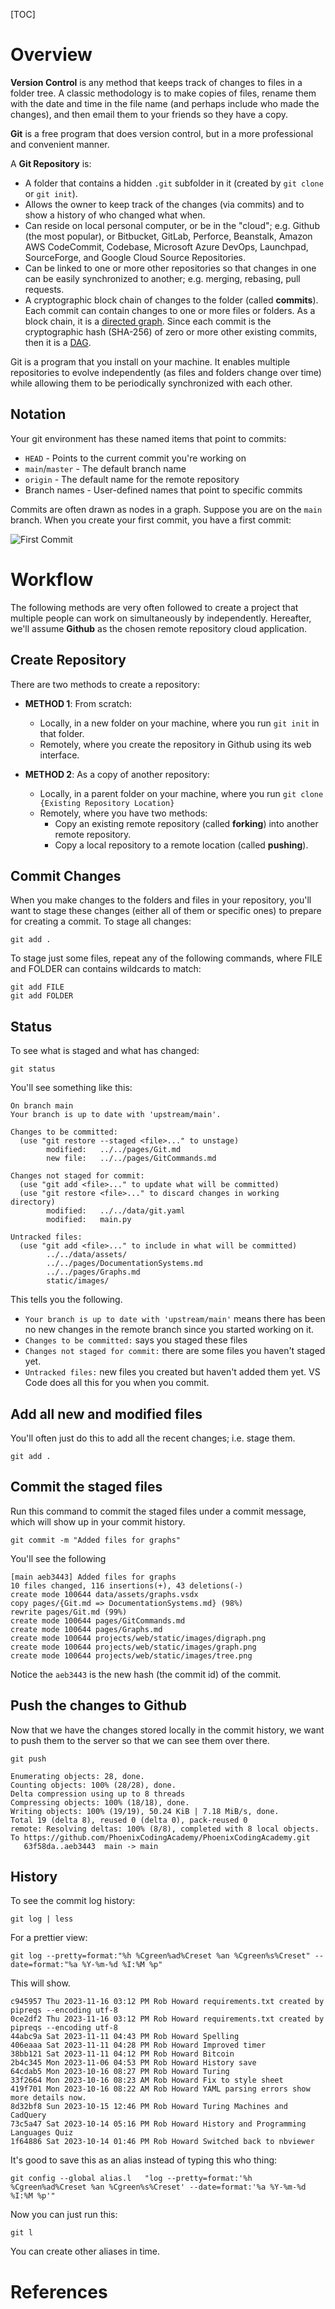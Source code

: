 [TOC]

<!--
DESCRIPTION: The one, most important tool of software development that everyone should know.
-->

# Overview

**Version Control** is any method that keeps track of changes to files in a folder tree. A classic methodology is to make copies of files, rename them with the date and time in the file name (and perhaps include who made the changes), and then email them to your friends so they have a copy.

**Git** is a free program that does version control, but in a more professional and convenient manner.

A **Git Repository** is:

* A folder that contains a hidden `.git` subfolder in it (created by `git clone` or `git init`).
* Allows the owner to keep track of the changes (via commits) and to show a history of who changed what when.
* Can reside on local personal computer, or be in the "cloud"; e.g. Github (the most popular), or Bitbucket, GitLab, Perforce, Beanstalk, Amazon AWS CodeCommit, Codebase, Microsoft Azure DevOps, Launchpad, SourceForge, and Google Cloud Source Repositories.
* Can be linked to one or more other repositories so that changes in one can be easily synchronized to another; e.g. merging, rebasing, pull requests.
* A cryptographic block chain of changes to the folder (called **commits**). Each commit can contain changes to one or more files or folders. As a block chain, it is a [directed graph](/pages/Graphs.md). Since each commit is the cryptographic hash (SHA-256) of zero or more other existing commits, then it is a [DAG](/pages/Graphs.md).

Git is a program that you install on your machine. It enables multiple repositories to evolve independently (as files and folders change over time) while allowing them to be periodically synchronized with each other.

## Notation

Your git environment has these named items that point to commits:
* `HEAD` - Points to the current commit you're working on
* `main`/`master` - The default branch name
* `origin` - The default name for the remote repository
* Branch names - User-defined names that point to specific commits

Commits are often drawn as nodes in a graph. Suppose you are on the `main` branch. When you create your first commit, you have a first commit:

![First Commit](/projects/web/static/images/commit0.png)



# Workflow

The following methods are very often followed to create a project that multiple people can work on simultaneously by independently. Hereafter, we'll assume **Github** as the chosen remote repository cloud application.

## Create Repository

There are two methods to create a repository:

* **METHOD 1**: From scratch:
  * Locally, in a new folder on your machine, where you run `git init` in that folder.
  * Remotely, where you create the repository in Github using its web interface.

* **METHOD 2**: As a copy of another repository:
  * Locally, in a parent folder on your machine, where you run `git clone {Existing Repository Location}`
  * Remotely, where you have two methods:
    * Copy an existing remote repository (called **forking**) into another remote repository.
    * Copy a local repository to a remote location (called **pushing**).

## Commit Changes

When you make changes to the folders and files in your repository, you'll want to stage these changes (either all of them or specific ones) to prepare for creating a commit. To stage all changes:

```
git add .
```

To stage just some files, repeat any of the following commands, where FILE and FOLDER can contains wildcards to match:

```
git add FILE
git add FOLDER
```

## Status

To see what is staged and what has changed:

```
git status
```

You'll see something like this:

```
On branch main
Your branch is up to date with 'upstream/main'.

Changes to be committed:
  (use "git restore --staged <file>..." to unstage)
        modified:   ../../pages/Git.md
        new file:   ../../pages/GitCommands.md

Changes not staged for commit:
  (use "git add <file>..." to update what will be committed)
  (use "git restore <file>..." to discard changes in working directory)
        modified:   ../../data/git.yaml
        modified:   main.py

Untracked files:
  (use "git add <file>..." to include in what will be committed)
        ../../data/assets/
        ../../pages/DocumentationSystems.md
        ../../pages/Graphs.md
        static/images/
```

This tells you the following.
* `Your branch is up to date with 'upstream/main'` means there has been no new changes in the remote branch since you started working on it.
* `Changes to be committed:` says you staged these files
* `Changes not staged for commit:` there are some files you haven't staged yet.
* `Untracked files:` new files you created but haven't added them yet. VS Code does all this for you when you commit.

## Add all new and modified files

You'll often just do this to add all the recent changes; i.e. stage them.

```
git add .
```

## Commit the staged files

Run this command to commit the staged files under a commit message, which will show up in your commit history.
```
git commit -m "Added files for graphs"
```

You'll see the following
```
[main aeb3443] Added files for graphs
10 files changed, 116 insertions(+), 43 deletions(-)
create mode 100644 data/assets/graphs.vsdx
copy pages/{Git.md => DocumentationSystems.md} (98%)
rewrite pages/Git.md (99%)
create mode 100644 pages/GitCommands.md
create mode 100644 pages/Graphs.md
create mode 100644 projects/web/static/images/digraph.png
create mode 100644 projects/web/static/images/graph.png
create mode 100644 projects/web/static/images/tree.png
```

Notice the `aeb3443` is the new hash (the commit id) of the commit.

## Push the changes to Github

Now that we have the changes stored locally in the commit history, we want to push them to the server so that we can see them over there.

```
git push
```

```
Enumerating objects: 28, done.
Counting objects: 100% (28/28), done.
Delta compression using up to 8 threads
Compressing objects: 100% (18/18), done.
Writing objects: 100% (19/19), 50.24 KiB | 7.18 MiB/s, done.
Total 19 (delta 8), reused 0 (delta 0), pack-reused 0
remote: Resolving deltas: 100% (8/8), completed with 8 local objects.
To https://github.com/PhoenixCodingAcademy/PhoenixCodingAcademy.git
   63f58da..aeb3443  main -> main
```

## History

To see the commit log history:

```
git log | less
```

For a prettier view:

```
git log --pretty=format:"%h %Cgreen%ad%Creset %an %Cgreen%s%Creset" --date=format:"%a %Y-%m-%d %I:%M %p"
```

This will show.

```
c945957 Thu 2023-11-16 03:12 PM Rob Howard requirements.txt created by pipreqs --encoding utf-8
0ce2df2 Thu 2023-11-16 03:12 PM Rob Howard requirements.txt created by pipreqs --encoding utf-8
44abc9a Sat 2023-11-11 04:43 PM Rob Howard Spelling
406eaaa Sat 2023-11-11 04:28 PM Rob Howard Improved timer
38bb121 Sat 2023-11-11 04:12 PM Rob Howard Bitcoin
2b4c345 Mon 2023-11-06 04:53 PM Rob Howard History save
64cdab5 Mon 2023-10-16 08:27 PM Rob Howard Turing
33f2664 Mon 2023-10-16 08:23 AM Rob Howard Fix to style sheet
419f701 Mon 2023-10-16 08:22 AM Rob Howard YAML parsing errors show more details now.
8d32bf8 Sun 2023-10-15 12:46 PM Rob Howard Turing Machines and CadQuery
73c5a47 Sat 2023-10-14 05:16 PM Rob Howard History and Programming Languages Quiz
1f64886 Sat 2023-10-14 01:46 PM Rob Howard Switched back to nbviewer
```

It's good to save this as an alias instead of typing this who thing:

```
git config --global alias.l   "log --pretty=format:'%h %Cgreen%ad%Creset %an %Cgreen%s%Creset' --date=format:'%a %Y-%m-%d %I:%M %p'"
```

Now you can just run this:

```
git l
```

You can create other aliases in time.

# References